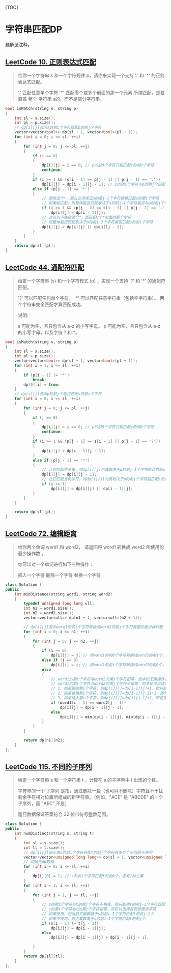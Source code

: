 [TOC]

# 字符串匹配DP

题解见注释。

## [LeetCode 10. 正则表达式匹配](https://leetcode.cn/problems/regular-expression-matching/)

> 给你一个字符串 s 和一个字符规律 p，请你来实现一个支持 '.' 和 '*' 的正则表达式匹配。
>
> '.' 匹配任意单个字符
> '*' 匹配零个或多个前面的那一个元素
> 所谓匹配，是要涵盖 整个 字符串 s的，而不是部分字符串。

```C++
bool isMatch(string s, string p) 
{
    int sl = s.size();
    int pl = p.size();
    // dp[i][j]表示s的前i个字符匹配p的前j个字符
    vector<vector<bool>> dp(sl + 1, vector<bool>(pl + 1));
    for (int i = 0; i <= sl; ++i)
    {
        for (int j = 0; j <= pl; ++j)
        {
            if (j == 0)
            {
                dp[i][j] = i == 0; // p的前0个字符只能匹配s的前0个字符
                continue;
            }
            if (i >= 1 && (s[i - 1] == p[j - 1] || p[j - 1] == '.'))
                dp[i][j] = dp[i - 1][j - 1]; // s的第i个字符与p的第j个匹配，因此整体能否匹配取决于s的前i-1个和p的前j-1个
            else if (p[j - 1] == '*')
            {
                // 使用这个*，那么必须保证p的第j-1个字符能够匹配s的第i个字符
                // 如果能匹配，则整体能否匹配取决于s的前i-1个字符能否与p的前j个字符匹配
                if (i >= 1 && (p[j - 2] == s[i - 1] || p[j - 2] == '.'))
                    dp[i][j] = dp[i - 1][j]; 
                // 也可以不使用这个*，即匹配0个*前面的那个字符
                // 则整体能否匹配取决于p的前j-2个字符能否匹配s的前i个字符
                dp[i][j] = dp[i][j] || dp[i][j - 2];
            }
        }
    }
    return dp[sl][pl];
}
```

## [LeetCode 44. 通配符匹配](https://leetcode.cn/problems/wildcard-matching/)

> 给定一个字符串 (s) 和一个字符模式 (p) ，实现一个支持 '?' 和 '*' 的通配符匹配。
>
> '?' 可以匹配任何单个字符。
> '*' 可以匹配任意字符串（包括空字符串）。
> 两个字符串完全匹配才算匹配成功。
>
> 说明:
>
> s 可能为空，且只包含从 a-z 的小写字母。
> p 可能为空，且只包含从 a-z 的小写字母，以及字符 ? 和 *。

```C++
bool isMatch(string s, string p) 
{
    int sl = s.size();
    int pl = p.size();
    vector<vector<bool>> dp(sl + 1, vector<bool>(pl + 1));
    for (int i = 1; i <= sl; ++i)
    {
        if (p[i - 1] != '*')
            break;
        dp[0][i] = true;
    }
    // dp[i][j]表示p的前j个能否匹配s的前i个字符
    for (int i = 0; i <= sl; ++i)
    {
        for (int j = 0; j <= pl; ++j)
        {
            if (j == 0)
            {
                dp[i][j] = i == 0; // p的前0个字符只能匹配s的前0个字符
                continue;
            }
            if (i >= 1 && (p[j - 1] == s[i - 1] || p[j - 1] == '?'))
            {
                dp[i][j] = dp[i - 1][j - 1];
            }
            else if (p[j - 1] == '*')
            {
                // 让它匹配空子串，则dp[i][j]为真取决于p的前j-1个字符能否匹配s的前i个
                dp[i][j] = dp[i][j - 1];
                // 让它匹配当前字符，则dp[i][j]为真取决于p的前j个字符能匹配s的前i-1个
                if (i >= 1)
                    dp[i][j] = dp[i][j] || dp[i - 1][j];
            }
        }
    }

    return dp[sl][pl];
}
```

## [LeetCode 72. 编辑距离](https://leetcode.cn/problems/edit-distance/)

> 给你两个单词 word1 和 word2， 请返回将 word1 转换成 word2 所使用的最少操作数  。
>
> 你可以对一个单词进行如下三种操作：
>
> 插入一个字符
> 删除一个字符
> 替换一个字符

```C++
class Solution {
public:
    int minDistance(string word1, string word2) 
    {
        typedef unsigned long long ull;
        int n1 = word1.size();
        int n2 = word2.size();
        vector<vector<ull>> dp(n1 + 1, vector<ull>(n2 + 1));

        // dp[i][j]表示word1的前i个字符转换成word2的前j个字符需要的最少操作数
        for (int i = 0; i <= n1; ++i)
        {
            for (int j = 0; j <= n2; ++j)
            {
                if (i == 0)
                    dp[i][j] = j; // 用word1的前0个字符转换成word2的前j个，只能插入j个字符
                else if (j == 0)
                    dp[i][j] = i; // 用word1的前i个字符转换成word2的前0个，只能删除i个字符
                else
                {
                    // word1的第i个字符与word2的第j个字符相等，则本轮无需操作，操作数依赖于word1的前i-1个匹配word2的前j-1个
                    // word1的第i个字符与word2的第j个字符不相等，则本轮可以选择三种操作:
                    // 1、如果删除第i个字符，则dp[i][j]=dp[i-1][j]+1，即只能用word1的前i-1个字符转换成word2，同时操作数+1（因为进行了删除）
                    // 2、如果替换第i个字符，则dp[i][j]=dp[i-1][j-1]+1，即转换成了word1的第i个字符与word2的第j个字符相等的情况，只是操作数要+1（因为进行了替换）
                    // 3、如果插入第i个字符，则dp[i][j]=dp[i][j-1]+1，即使用word1的前i个字符匹配word2的前j-1个，同时插入一个字符匹配word2的第j个字符
                    if (word1[i - 1] == word2[j - 1])
                        dp[i][j] = dp[i - 1][j - 1];
                    else
                        dp[i][j] = min(dp[i - 1][j], min(dp[i - 1][j - 1], dp[i][j - 1])) + 1;
                }
            }
        }

        return dp[n1][n2];
    }
};
```

## [LeetCode 115. 不同的子序列](https://leetcode.cn/problems/distinct-subsequences/)

> 给定一个字符串 s 和一个字符串 t ，计算在 s 的子序列中 t 出现的个数。
>
> 字符串的一个 子序列 是指，通过删除一些（也可以不删除）字符且不干扰剩余字符相对位置所组成的新字符串。（例如，"ACE" 是 "ABCDE" 的一个子序列，而 "AEC" 不是）
>
> 题目数据保证答案符合 32 位带符号整数范围。
>

```C++
class Solution {
public:
    int numDistinct(string s, string t) 
    {
        int sl = s.size();
        int tl = t.size();
        // dp[i][j]表示用s的前i个字符匹配t的前j个字符有多少个不同的子序列
        vector<vector<unsigned long long>> dp(sl + 1, vector<unsigned long long>(tl + 1));
        // 初始化dp数组
        for (int i = 0; i <= sl; ++i)
        {
            dp[i][0] = 1; // s的前i个字符匹配t的前0个，各有1种方案
        }
        for (int i = 1; i <= sl; ++i)
        {
            for (int j = 1; j <= tl; ++j)
            {
                // s的第i个字符与t的第j个字符不相等，则只能用s的前i-1个字符匹配t的前j个
                // s的第i个字符与t的第j个字符相等，则可以选择是否使用该字符
                // 如果使用，则当前方案数基于s的前i-1个字符匹配t的前j-1个
                // 如果不使用，则方案数基于s的前i-1个字符匹配t的前j个
                if (s[i - 1] != t[j - 1])
                    dp[i][j] = dp[i - 1][j];
                else 
                    dp[i][j] = dp[i - 1][j] + dp[i - 1][j - 1];

            }
        }
        return dp[sl][tl];
    }
};
```

